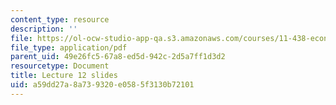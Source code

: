 ```yaml
---
content_type: resource
description: ''
file: https://ol-ocw-studio-app-qa.s3.amazonaws.com/courses/11-438-economic-development-planning-spring-2020/a59dd27a8a739320e0585f3130b72101_MIT11_438s20_lec12.pdf
file_type: application/pdf
parent_uid: 49e26fc5-67a8-ed5d-942c-2d5a7ff1d3d2
resourcetype: Document
title: Lecture 12 slides
uid: a59dd27a-8a73-9320-e058-5f3130b72101
---
```

